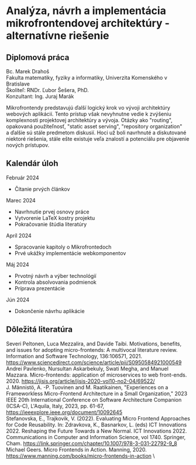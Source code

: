 # Analýza, návrh a implementácia mikrofrontendovej architektúry - alternatívne riešenie
## Diplomová práca
Bc. Marek Drahoš\
Fakulta matematiky, fyziky a informatiky, Univerzita Komenského v Bratislave\
Školiteľ: RNDr. Ľubor Šešera, PhD.\
Konzultant: Ing. Juraj Marák

Mikrofrontendy predstavujú ďalší logický krok vo vývoji architektúry webových aplikácií. Tento prístup však nevyhnutne vedie k zvýšeniu komplexnosti projektovej architektúry a vývoja. Otázky ako "routing", opakovaná použiteľnosť, "static asset serving", "repository organization" a ďalšie sú stále predmetom diskusií. Hoci už boli navrhnuté a diskutované niektoré riešenia, stále ešte existuje veľa znalostí a potenciálu pre objavenie nových prístupov.
## Kalendár úloh
Február 2024 
* Čítanie prvých článkov

Marec 2024 
* Navrhnutie prvej osnovy práce
* Vytvorenie LaTeX kostry projektu
* Pokračovanie štúdia literatúry

Apríl 2024 
* Spracovanie kapitoly o Mikrofrontedoch
* Prvé ukážky implementácie webkomponentov

Máj 2024 
* Prvotný návrh a výber technológií
* Kontrola absolvovania podmienok
* Príprava prezentácie

Jún 2024 
* Dokončenie návrhu aplikácie

## Dôležitá literatúra
Severi Peltonen, Luca Mezzalira, and Davide Taibi. Motivations, benefits, and issues for adopting micro-frontends: A multivocal literature review. Information and Software Technology, 136:106571, 2021. https://www.sciencedirect.com/science/article/pii/S0950584921000549 \
Andrei Pavlenko, Nursultan Askarbekuly, Swati Megha, and Manuel Mazzara. Micro-frontends: application of microservices to web front-ends. 2020. https://jisis.org/article/jisis-2020-vol10-no2-04/69522/ \
J. Männistö, A. -P. Tuovinen and M. Raatikainen, "Experiences on a Frameworkless Micro-Frontend Architecture in a Small Organization," 2023 IEEE 20th International Conference on Software Architecture Companion (ICSA-C), L'Aquila, Italy, 2023, pp. 61-67, https://ieeexplore.ieee.org/document/10092645 \
Stefanovska, E., Trajkovik, V. (2022). Evaluating Micro Frontend Approaches for Code Reusability. In: Zdravkova, K., Basnarkov, L. (eds) ICT Innovations 2022. Reshaping the Future Towards a New Normal. ICT Innovations 2022. Communications in Computer and Information Science, vol 1740. Springer, Cham. https://link.springer.com/chapter/10.1007/978-3-031-22792-9_8
Michael Geers. Micro Frontends in Action. Manning, 2020. https://www.manning.com/books/micro-frontends-in-action \




